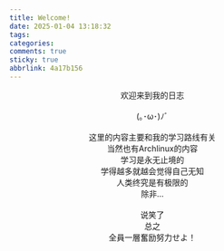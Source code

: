 ```yaml
---
title: Welcome!
date: 2025-01-04 13:18:32
tags:
categories: 
comments: true
sticky: true
abbrlink: 4a17b156
---
```


<center> 欢迎来到我的日志 </center><br>
<center> (｡･ω･)ﾉﾞ </center><br>

<center> 这里的内容主要和我的学习路线有关 </center>
<center> 当然也有Archlinux的内容 </center>
<center> 学习是永无止境的 </center>
<center> 学得越多就越会觉得自己无知 </center>
<center> 人类终究是有极限的 </center>
<center> 除非... </center>

<br>

<center> 说笑了 </center>
<center> 总之 </center>
<center> 全員一層奮励努力せよ！ </center>
<center>  </center>
<center>  </center>
<center>  </center>
<center>  </center>
<center>  </center>
<center>  </center>
<center>  </center>
